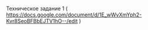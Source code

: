 Техническое задание 1 ( https://docs.google.com/document/d/1E_wWvXmYph2-Kvr8SeoBFBbEJTV1hO--/edit )
